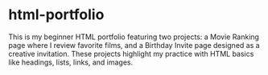 # html-portfolio
This is my beginner HTML portfolio featuring two projects: a Movie Ranking page where I review favorite films, and a Birthday Invite page designed as a creative invitation. These projects highlight my practice with HTML basics like headings, lists, links, and images.
